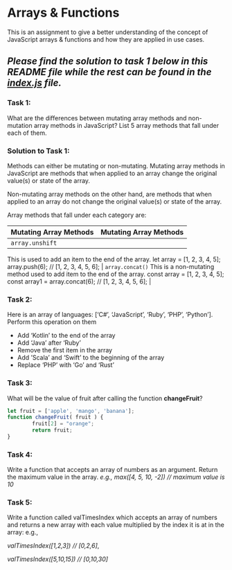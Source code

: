 # Arrays & Functions

This is an assignment to give a better understanding of the concept of JavaScript arrays & functions and how they are applied in use cases.

## *Please find the solution to task 1 below in this README file while the rest can be found in the [index.js](./index.js) file.*

### Task 1:
What are the differences between mutating array methods and non-mutation array methods in JavaScript? List 5 array methods that fall under each of them.

### Solution to Task 1:
Methods can either be mutating or non-mutating. Mutating array methods in JavaScript are methods that when applied to an array change the original value(s) or state of the array. 

Non-mutating array methods on the other hand, are methods that when applied to an array do not change the original value(s) or state of the array.

Array methods that fall under each category are:

| Mutating Array Methods | Mutating Array Methods |
| ---------------------- | ---------------------- |
| ` array.unshift `
This is used to add an item to the end of the array.
let array = [1, 2, 3, 4, 5];
array.push(6); // [1, 2, 3, 4, 5, 6]; | ` array.concat() `
This is a non-mutating method used to add item to the end of the array.
const array = [1, 2, 3, 4, 5];
const array1 = array.concat(6); // [1, 2, 3, 4, 5, 6]; |


### Task 2:
Here is an array of languages: [‘C#’, ‘JavaScript’, ‘Ruby’, ‘PHP’, ‘Python’]. Perform this operation on them 
-   Add ‘Kotlin’ to the end of the array
-   Add ‘Java’ after ‘Ruby’
-   Remove the first item in the array
-   Add ’Scala’ and ‘Swift’ to the beginning of the array
-   Replace ‘PHP’ with ‘Go’ and ‘Rust’


### Task 3:
What will be the value of fruit after calling the function **changeFruit**?

```javascript
let fruit = ['apple', 'mango', 'banana'];
function changeFruit( fruit ) {
        fruit[2] = "orange";
        return fruit;
}
```


### Task 4:
Write a function that accepts an array of numbers as an argument. Return the maximum value in the array.
*e.g., max([4, 5, 10, -2]) // maximum value is 10*


### Task 5:
Write a function called valTimesIndex which accepts an array of numbers and returns a new array with each value multiplied by the index it is at in the array:
e.g.,

*valTimesIndex([1,2,3]) // [0,2,6]*,
     
*valTimesIndex([5,10,15]) // [0,10,30]*